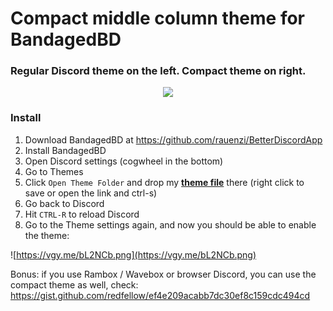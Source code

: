 # Compact middle column theme for BandagedBD

### Regular Discord theme on the left. Compact theme on right.

<p float="left" align="center">
  <img src="https://cdn.discordapp.com/attachments/310528900868472834/472104486186385418/2018-07-26_21-12-44.png" />
</p>

### Install 
1) Download BandagedBD at https://github.com/rauenzi/BetterDiscordApp
2) Install BandagedBD
3) Open Discord settings (cogwheel in the bottom)
4) Go to Themes
5) Click `Open Theme Folder` and drop my [**theme file**](https://raw.githubusercontent.com/redfellow/compact-messages--betterdiscord-theme/master/reds-compact.theme.css) there (right click to save or open the link and ctrl-s)
6) Go back to Discord
7) Hit `CTRL-R` to reload Discord
8) Go to the Theme settings again, and now you should be able to enable the theme:

![https://vgy.me/bL2NCb.png](https://vgy.me/bL2NCb.png)

Bonus: if you use Rambox / Wavebox or browser Discord, you can use the compact theme as well, check: https://gist.github.com/redfellow/ef4e209acabb7dc30ef8c159cdc494cd
